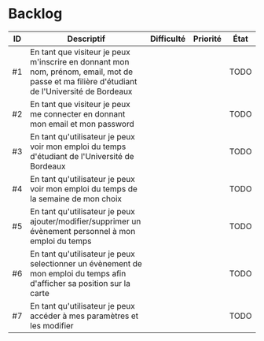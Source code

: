 Backlog
==

| ID | Descriptif | Difficulté | Priorité | État |
| :-: | -- | :-: | :-: | :-: |
| #1 | En tant que visiteur je peux m'inscrire en donnant mon nom, prénom, email, mot de passe et ma filière d'étudiant de l'Université de Bordeaux |  |  | TODO |
| #2 | En tant que visiteur je peux me connecter en donnant mon email et mon password |  |  | TODO |
| #3 | En tant qu'utilisateur je peux voir mon emploi du temps d'étudiant de l'Université de Bordeaux |  |  | TODO |
| #4 | En tant qu'utilisateur je peux voir mon emploi du temps de la semaine de mon choix |  |  | TODO |
| #5 | En tant qu'utilisateur je peux ajouter/modifier/supprimer un évènement personnel à mon emploi du temps |  |  | TODO |
| #6 | En tant qu'utilisateur je peux selectionner un évènement de mon emploi du temps afin d'afficher sa position sur la carte |  |  | TODO |
| #7 | En tant qu'utilisateur je peux accéder à mes paramètres et les modifier |  |  | TODO |

